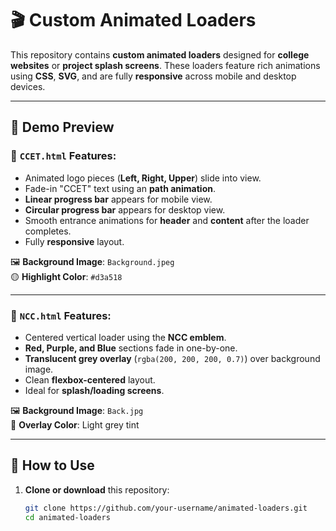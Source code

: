 # 🎬 Custom Animated Loaders

This repository contains **custom animated loaders** designed for **college websites** or **project splash screens**. These loaders feature rich animations using **CSS**, **SVG**, and are fully **responsive** across mobile and desktop devices.

---

## 🚀 Demo Preview

### 📄 `CCET.html` Features:
- Animated logo pieces (**Left, Right, Upper**) slide into view.
- Fade-in "CCET" text using an **path animation**.
- **Linear progress bar** appears for mobile view.
- **Circular progress bar** appears for desktop view.
- Smooth entrance animations for **header** and **content** after the loader completes.
- Fully **responsive** layout.

🖼️ **Background Image**: `Background.jpeg`  
🟡 **Highlight Color**: `#d3a518`

---

### 📄 `NCC.html` Features:
- Centered vertical loader using the **NCC emblem**.
- **Red, Purple, and Blue** sections fade in one-by-one.
- **Translucent grey overlay** (`rgba(200, 200, 200, 0.7)`) over background image.
- Clean **flexbox-centered** layout.
- Ideal for **splash/loading screens**.

🖼️ **Background Image**: `Back.jpg`  
🎨 **Overlay Color**: Light grey tint

---

## 🧪 How to Use

1. **Clone or download** this repository:
   ```bash
   git clone https://github.com/your-username/animated-loaders.git
   cd animated-loaders
